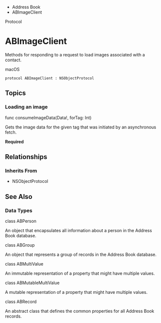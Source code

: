 

- Address Book
-  ABImageClient 

Protocol

# ABImageClient

Methods for responding to a request to load images associated with a contact.

macOS

``` source
protocol ABImageClient : NSObjectProtocol
```

## Topics

### Loading an image

func consumeImageData(Data!, forTag: Int)

Gets the image data for the given tag that was initiated by an asynchronous fetch.

**Required**

## Relationships

### Inherits From

- NSObjectProtocol

## See Also

### Data Types

class ABPerson

An object that encapsulates all information about a person in the Address Book database.

class ABGroup

An object that represents a group of records in the Address Book database.

class ABMultiValue

An immutable representation of a property that might have multiple values.

class ABMutableMultiValue

A mutable representation of a property that might have multiple values.

class ABRecord

An abstract class that defines the common properties for all Address Book records.

